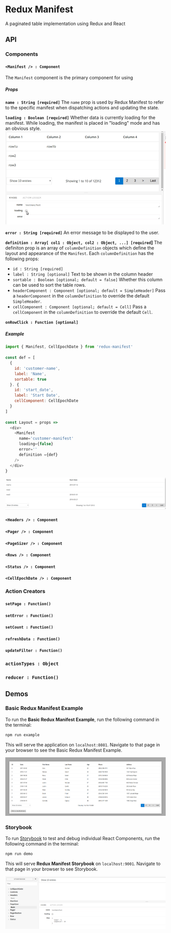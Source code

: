 # Redux Manifest
A paginated table implementation using Redux and React

## API

### Components

#### `<Manifest /> : Component`
The `Manifest` component is the primary component for using
##### Props
**`name : String [required]`**
The `name` prop is used by Redux Manifest to refer to the specific manifest when dispatching actions and updating the state.

**`loading : Boolean [required]`**
Whether data is currently loading for the manifest.  While loading, the manifest is placed in "loading" mode and has an obvious style.
![screenshot of Manifest Component Loading prop example](/docs/manifest-component-loading-example.gif?raw=true "Manifest Component Loading prop")

**`error : String [required]`**
An error message to be displayed to the user.

**`definition : Array[ col1 : Object, col2 : Object, ...] [required`]**
The definiton prop is an array of `columnDefinition` objects which define the layout and appearance of the `Manifest`.  Each `columnDefinition` has the following props:
* `id : String [required]`
* `label : String [optional]`
Text to be shown in the column header
* `sortable : Boolean [optional; default = false]`
Whether this column can be used to sort the table rows.
* `headerComponent : Component [optional; default = SimpleHeader]`
Pass a `headerComponent` in the `columnDefinition` to override the default `SimpleHeader`.
* `cellComponent : Component [optional; default = Cell]`
Pass a `cellComponent` in the `columnDefinition` to override the default `Cell`.

**`onRowClick : Function [optional]`**

##### Example
```javascript
import { Manifest, CellEpochDate } from 'redux-manifest'

const def = [
  {
    id: 'customer-name',
    label: 'Name',
    sortable: true
  }. {
    id: 'start_date',
    label: 'Start Date',
    cellComponent: CellEpochDate
  }
]

const Layout = props =>
  <div>
    <Manifest
      name='customer-manifest'
      loading={false}
      error=''
      definition ={def}
    />
  </div>
}
```
![screenshot of Manifest Component example](/docs/manifest-component-example.png?raw=true "Manifest Component")

#### `<Headers /> : Component`
#### `<Pager /> : Component`
#### `<PageSizer /> : Component`
#### `<Rows /> : Component`
#### `<Status /> : Component`
#### `<CellEpochDate /> : Component`

### Action Creators

#### `setPage : Function()`
#### `setError : Function()`
#### `setCount : Function()`
#### `refreshData : Function()`
#### `updateFilter : Function()`

### `actionTypes : Object`

### `reducer : Function()`

## Demos
### Basic Redux Manifest Example

To run the **Basic Redux Manifest Example**, run the following command in the terminal:
```bash
npm run example
```
This will serve the application on `localhost:8081`.  Navigate to that page in your browser to see the Basic Redux Manifest Example.

![screenshot of Basic Redux Manifest example](/docs/basic-redux-manifest-example.png?raw=true "Basic Redux Manifest Example")

### Storybook

To run [Storybook](https://github.com/storybooks/storybook) to test and debug individual React Components, run the following command in the terminal:
```bash
npm run demo
```
This will serve **Redux Manifest Storybook** on `localhost:9001`.  Navigate to that page in your browser to see Storybook.

![screenshot of Redux Manifest Storybook](/docs/redux-manifest-storybook.png?raw=true "Redux Manifest Storybook")
